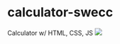 # calculator-swecc
Calculator w/ HTML, CSS, JS
<img src='https://firebasestorage.googleapis.com/v0/b/myfirst-firestore-rs.appspot.com/o/main.png?alt=media&token=5e35162e-0a72-4491-a9db-f798650c307d' />
